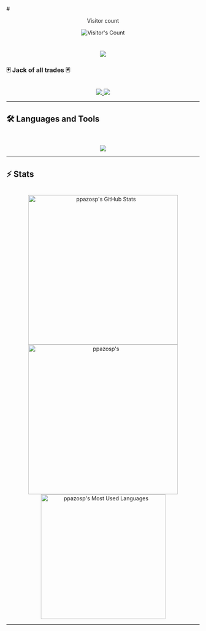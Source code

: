 #<div align="center"> 
  <p>Visitor count</p>
  <img src="https://profile-counter.glitch.me/ppazosp/count.svg" alt="Visitor's Count" />
</div>

<h1 align="center">
    <img src="https://readme-typing-svg.herokuapp.com/?font=Inter&size=48&center=true&vCenter=true&width=500&height=70&color=4493F8&duration=4000&lines=Hi+There!+👋;+I'm+ppazosp+!;" />
</h1>

### 🃏 Jack of all trades 🃏

<br>

<div align="center">
  <a href="pablopazosp3@gmail.com">
    <img src="https://img.shields.io/badge/Gmail-333333?style=for-the-badge&logo=gmail&logoColor=red" />
  </a>
  <a href="https://www.linkedin.com/in/pablo-pazos-parada" target="_blank">
    <img src="https://img.shields.io/badge/LinkedIn-0077B5?style=for-the-badge&logo=linkedin&logoColor=white" target="_blank" />
  </a>
</div>

<hr>

## 🛠️ Languages and Tools

<br>

<p align="center">
  <img src="https://skillicons.dev/icons?i=androidstudio,apple,bash,c,github,gradle,html,css,js,jquery,threejs,idea,java,spring,supabase,kotlin,ktor,latex,linux,mongodb,postgres,rabbitmq,vscode" />
</p>

<hr>

## ⚡️ Stats

<br>

<div align=center>
  <img width=390 src="https://github-readme-stats.vercel.app/api?username=ppazosp&theme=transparent&count_private=true&show_icons=true&rank_icon=github&locale=en" alt="ppazosp's GitHub Stats" />
  <img width=390 src="https://github-readme-streak-stats.herokuapp.com/?user=ppazosp&theme=transparent&count_private=true&border_radius=10&locale=en" alt="ppazosp's" />
  <img width=325 src="https://github-readme-stats.vercel.app/api/top-langs?username=ppazosp&theme=transparent&layout=donut&hide=css&langs_count=8&border_radius=10&show_icons=true&locale=en" alt="ppazosp's Most Used Languages" />
</div>

<hr>
